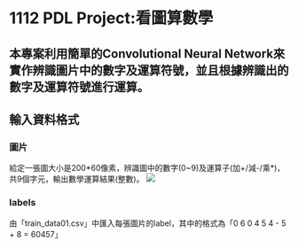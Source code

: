 # 1112 PDL Project:看圖算數學
本專案利用簡單的Convolutional Neural Network來實作辨識圖片中的數字及運算符號，並且根據辨識出的數字及運算符號進行運算。
---
## 輸入資料格式
### 圖片
給定⼀張圖⼤⼩是200\*60像素，辨識圖中的數字(0~9)及運算⼦(加+/減-/乘\*)，共9個字元，輸出數學運算結果(整數)。
![](![p0](https://github.com/emilytsao168/test/assets/117272534/1ba33342-8f46-4319-8dba-818b411a2798))
### labels
由「train_data01.csv」中匯入每張圖片的label，其中的格式為「0	6 0 4 5 4 - 5 + 8 =	60457」
